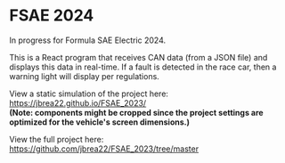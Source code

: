 # FSAE 2024
In progress for Formula SAE Electric 2024.

This is a React program that receives CAN data (from a JSON file) and displays this data in real-time. If a fault is detected in the race car, then a warning light will display per regulations.

View a static simulation of the project here: https://jbrea22.github.io/FSAE_2023/ <br />
**(Note: components might be cropped since the project settings are optimized for the vehicle's screen dimensions.)**

View the full project here: https://github.com/jbrea22/FSAE_2023/tree/master
